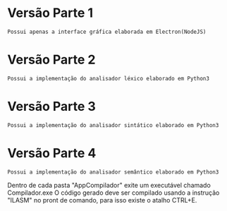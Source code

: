 # Versão Parte 1
	Possui apenas a interface gráfica elaborada em Electron(NodeJS)

# Versão Parte 2
	Possui a implementação do analisador léxico elaborado em Python3

# Versão Parte 3
	Possui a implementação do analisador sintático elaborado em Python3

# Versão Parte 4
	Possui a implementação do analisador semântico elaborado em Python3

Dentro de cada pasta "AppCompilador" exite um executável chamado Compilador.exe
O código gerado deve ser compilado usando a instrução "ILASM" no pront de comando, para isso existe o atalho CTRL+E.
